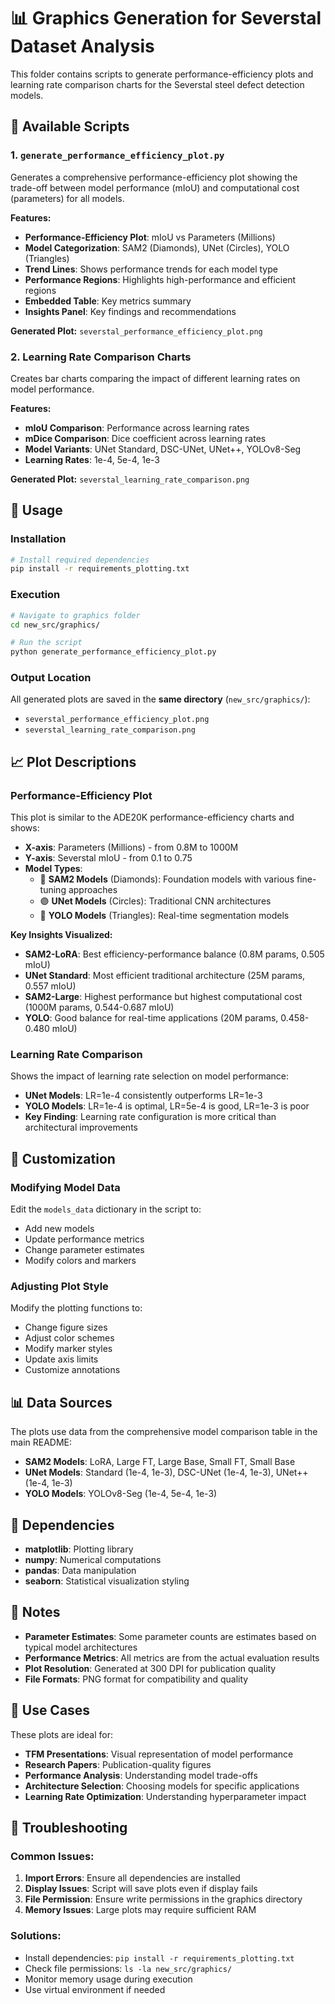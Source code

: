 # 📊 Graphics Generation for Severstal Dataset Analysis

This folder contains scripts to generate performance-efficiency plots and learning rate comparison charts for the Severstal steel defect detection models.

## 🎯 Available Scripts

### **1. `generate_performance_efficiency_plot.py`**
Generates a comprehensive performance-efficiency plot showing the trade-off between model performance (mIoU) and computational cost (parameters) for all models.

**Features:**
- **Performance-Efficiency Plot**: mIoU vs Parameters (Millions)
- **Model Categorization**: SAM2 (Diamonds), UNet (Circles), YOLO (Triangles)
- **Trend Lines**: Shows performance trends for each model type
- **Performance Regions**: Highlights high-performance and efficient regions
- **Embedded Table**: Key metrics summary
- **Insights Panel**: Key findings and recommendations

**Generated Plot:** `severstal_performance_efficiency_plot.png`

### **2. Learning Rate Comparison Charts**
Creates bar charts comparing the impact of different learning rates on model performance.

**Features:**
- **mIoU Comparison**: Performance across learning rates
- **mDice Comparison**: Dice coefficient across learning rates
- **Model Variants**: UNet Standard, DSC-UNet, UNet++, YOLOv8-Seg
- **Learning Rates**: 1e-4, 5e-4, 1e-3

**Generated Plot:** `severstal_learning_rate_comparison.png`

## 🚀 Usage

### **Installation**
```bash
# Install required dependencies
pip install -r requirements_plotting.txt
```

### **Execution**
```bash
# Navigate to graphics folder
cd new_src/graphics/

# Run the script
python generate_performance_efficiency_plot.py
```

### **Output Location**
All generated plots are saved in the **same directory** (`new_src/graphics/`):
- `severstal_performance_efficiency_plot.png`
- `severstal_learning_rate_comparison.png`

## 📈 Plot Descriptions

### **Performance-Efficiency Plot**
This plot is similar to the ADE20K performance-efficiency charts and shows:

- **X-axis**: Parameters (Millions) - from 0.8M to 1000M
- **Y-axis**: Severstal mIoU - from 0.1 to 0.75
- **Model Types**:
  - 🔴 **SAM2 Models** (Diamonds): Foundation models with various fine-tuning approaches
  - 🟣 **UNet Models** (Circles): Traditional CNN architectures
  - 🔻 **YOLO Models** (Triangles): Real-time segmentation models

**Key Insights Visualized:**
- **SAM2-LoRA**: Best efficiency-performance balance (0.8M params, 0.505 mIoU)
- **UNet Standard**: Most efficient traditional architecture (25M params, 0.557 mIoU)
- **SAM2-Large**: Highest performance but highest computational cost (1000M params, 0.544-0.687 mIoU)
- **YOLO**: Good balance for real-time applications (20M params, 0.458-0.480 mIoU)

### **Learning Rate Comparison**
Shows the impact of learning rate selection on model performance:

- **UNet Models**: LR=1e-4 consistently outperforms LR=1e-3
- **YOLO Models**: LR=1e-4 is optimal, LR=5e-4 is good, LR=1e-3 is poor
- **Key Finding**: Learning rate configuration is more critical than architectural improvements

## 🎨 Customization

### **Modifying Model Data**
Edit the `models_data` dictionary in the script to:
- Add new models
- Update performance metrics
- Change parameter estimates
- Modify colors and markers

### **Adjusting Plot Style**
Modify the plotting functions to:
- Change figure sizes
- Adjust color schemes
- Modify marker styles
- Update axis limits
- Customize annotations

## 📊 Data Sources

The plots use data from the comprehensive model comparison table in the main README:
- **SAM2 Models**: LoRA, Large FT, Large Base, Small FT, Small Base
- **UNet Models**: Standard (1e-4, 1e-3), DSC-UNet (1e-4, 1e-3), UNet++ (1e-4, 1e-3)
- **YOLO Models**: YOLOv8-Seg (1e-4, 5e-4, 1e-3)

## 🔧 Dependencies

- **matplotlib**: Plotting library
- **numpy**: Numerical computations
- **pandas**: Data manipulation
- **seaborn**: Statistical visualization styling

## 📝 Notes

- **Parameter Estimates**: Some parameter counts are estimates based on typical model architectures
- **Performance Metrics**: All metrics are from the actual evaluation results
- **Plot Resolution**: Generated at 300 DPI for publication quality
- **File Formats**: PNG format for compatibility and quality

## 🎯 Use Cases

These plots are ideal for:
- **TFM Presentations**: Visual representation of model performance
- **Research Papers**: Publication-quality figures
- **Performance Analysis**: Understanding model trade-offs
- **Architecture Selection**: Choosing models for specific applications
- **Learning Rate Optimization**: Understanding hyperparameter impact

## 🚨 Troubleshooting

### **Common Issues:**
1. **Import Errors**: Ensure all dependencies are installed
2. **Display Issues**: Script will save plots even if display fails
3. **File Permission**: Ensure write permissions in the graphics directory
4. **Memory Issues**: Large plots may require sufficient RAM

### **Solutions:**
- Install dependencies: `pip install -r requirements_plotting.txt`
- Check file permissions: `ls -la new_src/graphics/`
- Monitor memory usage during execution
- Use virtual environment if needed
